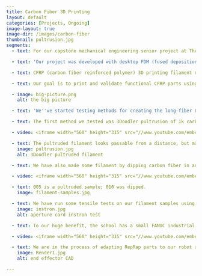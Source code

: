 ```yaml
---
title: Carbon Fiber 3D Printing
layout: default
categories: [Projects, Ongoing]
image-layout: true
image-dir: /images/carbon-fiber
thumbnail: pultrusion.jpg
segments: 
  - text: For our capstone mechanical engineering senior project at The Cooper Union, <a href="http://www.peterascoli.com">Peter Ascoli</a> and I are working on a filament manufacturing and printing method for curved-layer carbon fiber reinforced polymer fused deposition modeling. <a href="https://s3.amazonaws.com/jsong.me/Peter+Jackie+Senior+Project+Semester+1+Poster.pdf">View our fall semester project poster here!</a>

  - text: 'Our project was developed with desktop FDM (fused deposition modeling) printers in mind. They''re now inexpensive and fairly accessible, but they seldom produce usable mechanical parts. The main reason is the strength of materials used. The next is the slicing method: most desktop 3D printers deposit flat layers parallel to the build plate. This limitation makes model slicing relatively simple. However, FDM materials tend to exhibit much greater strength along the direction of the extruded fiber than across the layers; thus, thin curved features printed with flat layers tend to perform poorly.'

  - text: CFRP (carbon fiber reinforced polymer) 3D printing filament now has some limited commercial availability. Long-fiber CFRP filament, while a major material improvement over plastic resins alone, also suffers when printed using the flat layer method. Carbon fiber gives the composite increased tensile strength mostly along the direction in which the fiber is laid; printing the fiber in flat layers limits the degree to which the fiber direction can be optimized for the given part geometry and expected loading.

  - text: Our goal is to print and validate functional CFRP parts using curved layer fused deposition. Here's a basic breakdown of the analytical and experimental components of our project. 

  - image: big-picture.png
    alt: the big picture

  - text: 'We''ve started testing methods for creating the long-fiber CFRP filament. As we come up with methods, we''re making filament samples and running tensile tests on them in an Instron machine to determine their failure modes and tensile strengths.' 

  - text: The first method we tested was 3Doodler pultrusion of 1k carbon fiber tow and ABS plastic. 

  - video: <iframe width="560" height="315" src="//www.youtube.com/embed/BvaDFv_I80I" frameborder="0" allowfullscreen></iframe>

  - text: The pultruded filament looks passable from a distance, but many broken fibers are visible under 10x magnification. 
    image: pultrusion.jpg
    alt: 3Doodler pultruded filament

  - text: We have also made some filament by dipping carbon fiber in an ABS-acetone slurry. This resulted in a filament with better (but still not complete) fiber wet-out and a much smaller diameter. 

  - video: <iframe width="560" height="315" src="//www.youtube.com/embed/6i8_cj7t9Mw" frameborder="0" allowfullscreen></iframe>

  - text: 005 is a pultruded sample; 010 was dipped.
    image: filament-samples.jpg

  - text: We have run some tensile tests on our filament samples using aperture cards to fix and protect the ends. Due to trouble aligning the filament to achieve pure uniaxial tension in these tests, we will explore other end fixturing options. However, our preliminary test results are promising in terms of tensile strength. 
    image: instron.jpg
    alt: aperture card instron test

  - text: To our huge benefit, the school has a small FANUC industrial robot arm available for our use. This arm provides 3 translational and 3 rotational degrees of freedom for our end effector, which means we will have incredible flexibility in generating curved layer printing tool paths.

  - video: <iframe width="560" height="315" src="//www.youtube.com/embed/64UAyw-wtNg" frameborder="0" allowfullscreen></iframe>

  - text: We are in the process of adapting RepRap parts to our robot arm end. Once we have successfully printed ABS plastic, we will move onto printing our homemade CFRP filament.
    image: Render1.jpg
    alt: end effector CAD

---
```

